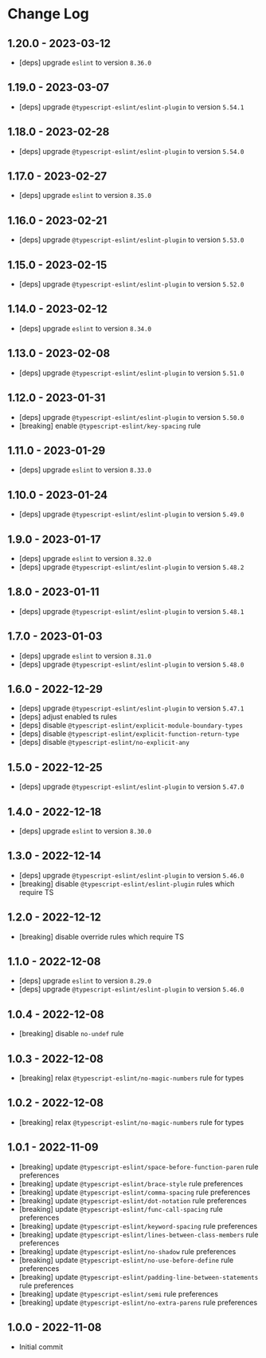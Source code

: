 # Change Log

## 1.20.0 - 2023-03-12
  - [deps] upgrade `eslint` to version `8.36.0`

## 1.19.0 - 2023-03-07
  - [deps] upgrade `@typescript-eslint/eslint-plugin` to version `5.54.1`

## 1.18.0 - 2023-02-28
  - [deps] upgrade `@typescript-eslint/eslint-plugin` to version `5.54.0`

## 1.17.0 - 2023-02-27
  - [deps] upgrade `eslint` to version `8.35.0`

## 1.16.0 - 2023-02-21
  - [deps] upgrade `@typescript-eslint/eslint-plugin` to version `5.53.0`

## 1.15.0 - 2023-02-15
  - [deps] upgrade `@typescript-eslint/eslint-plugin` to version `5.52.0`

## 1.14.0 - 2023-02-12
  - [deps] upgrade `eslint` to version `8.34.0`

## 1.13.0 - 2023-02-08
  - [deps] upgrade `@typescript-eslint/eslint-plugin` to version `5.51.0`

## 1.12.0 - 2023-01-31
  - [deps] upgrade `@typescript-eslint/eslint-plugin` to version `5.50.0`
  - [breaking] enable `@typescript-eslint/key-spacing` rule

## 1.11.0 - 2023-01-29
  - [deps] upgrade `eslint` to version `8.33.0`

## 1.10.0 - 2023-01-24
  - [deps] upgrade `@typescript-eslint/eslint-plugin` to version `5.49.0`

## 1.9.0 - 2023-01-17
  - [deps] upgrade `eslint` to version `8.32.0`
  - [deps] upgrade `@typescript-eslint/eslint-plugin` to version `5.48.2`

## 1.8.0 - 2023-01-11
  - [deps] upgrade `@typescript-eslint/eslint-plugin` to version `5.48.1`

## 1.7.0 - 2023-01-03
  - [deps] upgrade `eslint` to version `8.31.0`
  - [deps] upgrade `@typescript-eslint/eslint-plugin` to version `5.48.0`

## 1.6.0 - 2022-12-29
  - [deps] upgrade `@typescript-eslint/eslint-plugin` to version `5.47.1`
  - [deps] adjust enabled ts rules
  - [deps] disable `@typescript-eslint/explicit-module-boundary-types`
  - [deps] disable `@typescript-eslint/explicit-function-return-type`
  - [deps] disable `@typescript-eslint/no-explicit-any`

## 1.5.0 - 2022-12-25
  - [deps] upgrade `@typescript-eslint/eslint-plugin` to version `5.47.0`

## 1.4.0 - 2022-12-18
  - [deps] upgrade `eslint` to version `8.30.0`

## 1.3.0 - 2022-12-14
  - [deps] upgrade `@typescript-eslint/eslint-plugin` to version `5.46.0`
  - [breaking] disable `@typescript-eslint/eslint-plugin` rules which require TS

## 1.2.0 - 2022-12-12
  - [breaking] disable override rules which require TS

## 1.1.0 - 2022-12-08
  - [deps] upgrade `eslint` to version `8.29.0`
  - [deps] upgrade `@typescript-eslint/eslint-plugin` to version `5.46.0`

## 1.0.4 - 2022-12-08
  - [breaking] disable `no-undef` rule

## 1.0.3 - 2022-12-08
  - [breaking] relax `@typescript-eslint/no-magic-numbers` rule for types

## 1.0.2 - 2022-12-08
  - [breaking] relax `@typescript-eslint/no-magic-numbers` rule for types

## 1.0.1 - 2022-11-09
 - [breaking] update `@typescript-eslint/space-before-function-paren` rule preferences
 - [breaking] update `@typescript-eslint/brace-style` rule preferences
 - [breaking] update `@typescript-eslint/comma-spacing` rule preferences
 - [breaking] update `@typescript-eslint/dot-notation` rule preferences
 - [breaking] update `@typescript-eslint/func-call-spacing` rule preferences
 - [breaking] update `@typescript-eslint/keyword-spacing` rule preferences
 - [breaking] update `@typescript-eslint/lines-between-class-members` rule preferences
 - [breaking] update `@typescript-eslint/no-shadow` rule preferences
 - [breaking] update `@typescript-eslint/no-use-before-define` rule preferences
 - [breaking] update `@typescript-eslint/padding-line-between-statements` rule preferences
 - [breaking] update `@typescript-eslint/semi` rule preferences
 - [breaking] update `@typescript-eslint/no-extra-parens` rule preferences

## 1.0.0 - 2022-11-08
 - Initial commit
